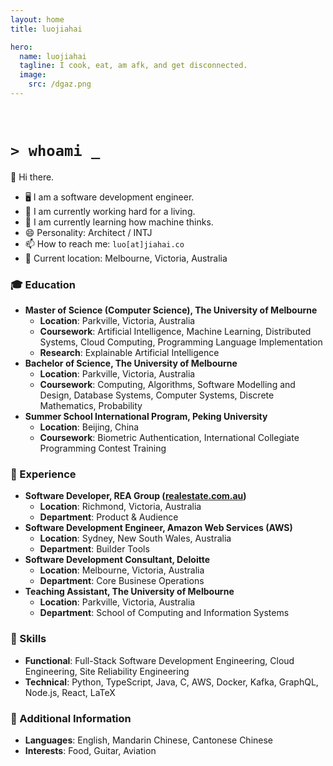 ```yaml
---
layout: home
title: luojiahai

hero:
  name: luojiahai
  tagline: I cook, eat, am afk, and get disconnected.
  image:
    src: /dgaz.png
---
```


<br/>

# `> whoami _`

👋 Hi there.

- 🖥️ I am a software development engineer.
- 🔭 I am currently working hard for a living.
- 🌱 I am currently learning how machine thinks.
- 😄 Personality: Architect / INTJ
- 📫 How to reach me: `luo[at]jiahai.co`
- 📍 Current location: Melbourne, Victoria, Australia

### 🎓 Education

- **Master of Science (Computer Science), The University of Melbourne**
  - **Location**: Parkville, Victoria, Australia
  - **Coursework**: Artificial Intelligence, Machine Learning, Distributed Systems, Cloud Computing, Programming Language Implementation
  - **Research**: Explainable Artificial Intelligence
- **Bachelor of Science, The University of Melbourne**
  - **Location**: Parkville, Victoria, Australia
  - **Coursework**: Computing, Algorithms, Software Modelling and Design, Database Systems, Computer Systems, Discrete Mathematics, Probability
- **Summer School International Program, Peking University**
  - **Location**: Beijing, China
  - **Coursework**: Biometric Authentication, International Collegiate Programming Contest Training

### 🏢 Experience

- **Software Developer, REA Group ([realestate.com.au](https://realestate.com.au/))**
  - **Location**: Richmond, Victoria, Australia
  - **Department**: Product & Audience
- **Software Development Engineer, Amazon Web Services (AWS)**
  - **Location**: Sydney, New South Wales, Australia
  - **Department**: Builder Tools
- **Software Development Consultant, Deloitte**
  - **Location**: Melbourne, Victoria, Australia
  - **Department**: Core Businese Operations
- **Teaching Assistant, The University of Melbourne**
  - **Location**: Parkville, Victoria, Australia
  - **Department**: School of Computing and Information Systems

### 🚀 Skills

- **Functional**: Full-Stack Software Development Engineering, Cloud Engineering, Site Reliability Engineering
- **Technical**: Python, TypeScript, Java, C, AWS, Docker, Kafka, GraphQL, Node.js, React, LaTeX

### 🥔 Additional Information

- **Languages**: English, Mandarin Chinese, Cantonese Chinese
- **Interests**: Food, Guitar, Aviation
